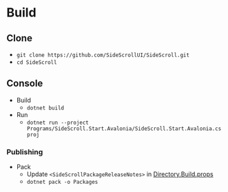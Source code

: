# Build

## Clone
- `git clone https://github.com/SideScrollUI/SideScroll.git`
- `cd SideScroll`

## Console
- Build
  - `dotnet build`
- Run
  - `dotnet run --project Programs/SideScroll.Start.Avalonia/SideScroll.Start.Avalonia.csproj`

### Publishing
- Pack
  - Update `<SideScrollPackageReleaseNotes>` in [Directory.Build.props](../../Directory.Build.props)
  - `dotnet pack -o Packages`
